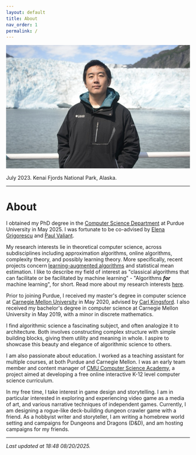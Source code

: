 ```yaml
---
layout: default
title: About
nav_order: 1
permalink: /
---
```


![](assets/img/photosmall.jpeg)

July 2023. Kenai Fjords National Park, Alaska.

---

# About

I obtained my PhD degree in the [Computer Science Department](https://www.cs.purdue.edu/) at Purdue University in May 2025. I was fortunate to be co-advised by [Elena Grigorescu](https://cs.uwaterloo.ca/~elena-g/) and [Paul Valiant](https://www.cs.purdue.edu/homes/pvaliant/).

My research interests lie in theoretical computer science, across subdisciplines including approximation algorithms, online algorithms, complexity theory, and possibly learning theory. More specifically, recent projects concern [learning-augmented algorithms](https://algorithms-with-predictions.github.io/) and statistical mean estimation. I like to describe my field of interest as "classical algorithms that can facilitate or be facilitated by machine learning" - "Algorithms ***for*** machine learning", for short. Read more about my research interests [here](research).

Prior to joining Purdue, I received my master's degree in computer science at [Carnegie Mellon University](https://www.cs.cmu.edu/) in May 2020, advised by [Carl Kingsford](https://kingsfordlab.cbd.cmu.edu/). I also received my bachelor's degree in computer science at Carnegie Mellon University in May 2019, with a minor in discrete mathematics.

I find algorithmic science a fascinating subject, and often analogize it to architecture. Both involves constructing complex structure with simple building blocks, giving them utility and meaning in whole. I aspire to showcase this beauty and elegance of algorithmic science to others.

I am also passionate about education. I worked as a teaching assistant for multiple courses, at both Purdue and Carnegie Mellon. I was an early team member and content manager of [CMU Computer Science Academy](https://academy.cs.cmu.edu/), a project aimed at developing a free online interactive K-12 level computer science curriculum.

In my free time, I take interest in game design and storytelling. I am in particular interested in exploring and experiencing video game as a media of art, and various narrative techniques of independent games. Currently, I am designing a rogue-like deck-building dungeon crawler game with a friend. As a hobbyist writer and storyteller, I am writing a homebrew world setting and campaigns for Dungeons and Dragons (D&D), and am hosting campaigns for my friends.

---

*Last updated at 18:48 08/20/2025.*